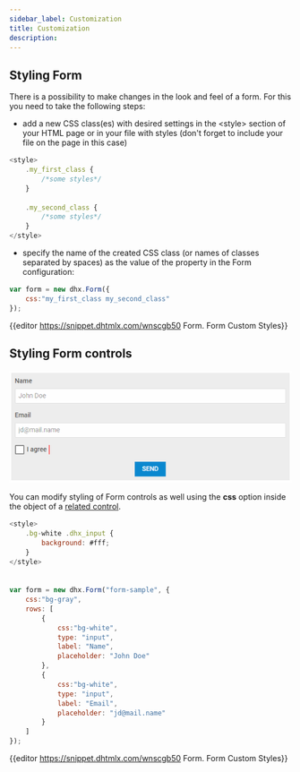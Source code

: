 ```yaml
---
sidebar_label: Customization
title: Customization
description: 
---          
```


Styling Form
-----------

There is a possibility to make changes in the look and feel of a form. For this you need to take the following steps:

- add a new CSS class(es) with desired settings in the &lt;style&gt; section of your HTML page or in your file with styles (don't forget to include your file on the page in this case)

~~~js
<style>
	.my_first_class {
		/*some styles*/
	}
    
    .my_second_class {
		/*some styles*/
	}
</style>
~~~

- specify the name of the created CSS class (or names of classes separated by spaces) as the value of the [](form/api/form_css_property.md) property in the Form configuration:

~~~js
var form = new dhx.Form({
    css:"my_first_class my_second_class"
});
~~~

{{editor	https://snippet.dhtmlx.com/wnscgb50	Form. Form Custom Styles}}


Styling Form controls
----------------

![](../assets/form/custom_styles.png)

You can modify styling of Form controls as well using the **css** option inside the object of a [related control](form/controls_list.md).

~~~js
<style>
	.bg-white .dhx_input {
		background: #fff;
	}
</style>


var form = new dhx.Form("form-sample", {
	css:"bg-gray",
	rows: [
		{	
			css:"bg-white",
			type: "input",
			label: "Name",
			placeholder: "John Doe"
		},
		{
			css:"bg-white",
			type: "input",
			label: "Email",
			placeholder: "jd@mail.name"
		}
	]
});
~~~

{{editor	https://snippet.dhtmlx.com/wnscgb50	Form. Form Custom Styles}}
